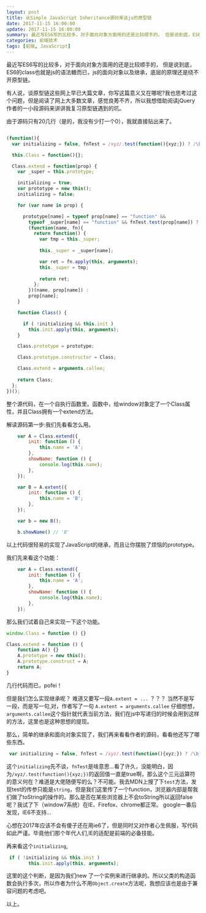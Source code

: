 ```yaml
---
layout: post
title: 从Simple JavaScript Inheritance源码来谈js的原型链
date: 2017-11-15 16:00:00
update: 2017-11-15 16:00:00
summary: 最近写ES6写的比较多，对于面向对象方面用的还是比较顺手的， 但是说到底，ES6的class也就是js的语法糖而已，js的面向对象以及继承，底层的原理还是绕不开原型链。
categories: 前端技术 
tags: [前端, JavaScript]
---
```


最近写ES6写的比较多，对于面向对象方面用的还是比较顺手的， 但是说到底，ES6的class也就是js的语法糖而已，js的面向对象以及继承，底层的原理还是绕不开原型链。

有人说，谈原型链这些网上早已大篇文章，你写这篇意义又在哪呢?我也思考过这个问题，但是阅读了网上大多数文章，感觉良莠不齐，所以我想借助阅读jQuery作者的一小段源码来讲讲我复习原型链遇到的坑。
<!--more-->
由于源码只有20几行（是的，我没有少打一个0），我就直接贴出来了。

```javascript

(function(){
  var initializing = false, fnTest = /xyz/.test(function(){xyz;}) ? /\b_super\b/ : /.*/;

  this.Class = function(){};

  Class.extend = function(prop) {
    var _super = this.prototype;

    initializing = true;
    var prototype = new this();
    initializing = false;

    for (var name in prop) {

      prototype[name] = typeof prop[name] == "function" && 
        typeof _super[name] == "function" && fnTest.test(prop[name]) ?
        (function(name, fn){
          return function() {
            var tmp = this._super;
             
            this._super = _super[name];

            var ret = fn.apply(this, arguments);        
            this._super = tmp;
             
            return ret;
          };
        })(name, prop[name]) :
        prop[name];
    }

    function Class() {

      if ( !initializing && this.init )
        this.init.apply(this, arguments);
    }

    Class.prototype = prototype;

    Class.prototype.constructor = Class;

    Class.extend = arguments.callee;
     
    return Class;
  };
})();
```
整个源代码，在一个自执行函数里。函数中，给window对象定了一个Class属性，并且Class拥有一个extend方法。

解读源码第一步:我们先看看怎么用。

```javascript
    var A = Class.extend({
        init: function () {
            this.name = 'A';
        },
        showName: function () {
            console.log(this.name);
        },
    });

    var B = A.extent({
        init: function () {
            this.name = 'B';
        },
    });

    var b = new B();

    b.showName() // 'B'
```

以上代码很轻易的实现了JavaScript的继承，而且让你摆脱了烦恼的prototype。


我们先来看这个功能：

```javascript
    var A = Class.extend({
        init: function () {
            this.name = 'A';
        },
        showName: function () {
            console.log(this.name);
        },
    });
```

那么我们试着自己来实现一下这个功能。
```javascript
window.Class = function () {}

Class.extend = function () {
    function A() {}
    A.prototype = new this();
    A.prototype.construct = A;
    return A;
}
```

几行代码而已，pofei！

但是我们怎么实现继承呢？
难道又要写一段`A.extent = ...`
？？？
当然不是写一段，而是写一句,对，作者写了一句
`A.extent = arguments.callee`
仔细想想，`arguments.callee`这个指针就代表当前方法，我们在js中写递归的时候会用到这样的方法，这里也是这种思想的提现。

那么，简单的继承和面向对象实现了，我们再来看看作者的源码，看看他还写了哪些东西。

```javascript
 var initializing = false, fnTest = /xyz/.test(function(){xyz;}) ? /\b_super\b/ : /.*/;
```

这个`initializing`先不谈，`fnTest`是啥意思...看了许久，没能明白，因为`/xyz/.test(function(){xyz;})`的返回值一直是true啊，那么这个三元运算符的意义何在？难道是大佬随便写的么？不可能。我去MDN上搜了下`test`方法，发现test的传参只能是`string`，但是我们这里传了一个function，浏览器内部是帮我们做了toString的操作的。那么是否在某些浏览器上不会toString所以返回false呢？我试了下（window7系统）在IE、Firefox、chrome都正常。
google一番后发现，IE6不支持...

心想在2017年应该不会有傻子还在用ie6了，但是同时又对作者心生佩服，写代码如此严谨。毕竟他们那个年代人们,IE的适配是前端的必备技能。

再来看这个`initializing`,
```javascript
 if ( !initializing && this.init )
        this.init.apply(this, arguments);
```
这里的这个判断，是因为我们new 了一个实例来进行继承的。所以父类的构造函数会执行多次，所以作者为什么不用`Object.create`方法呢，我想应该也是由于兼容问题的考虑吧。

以上。